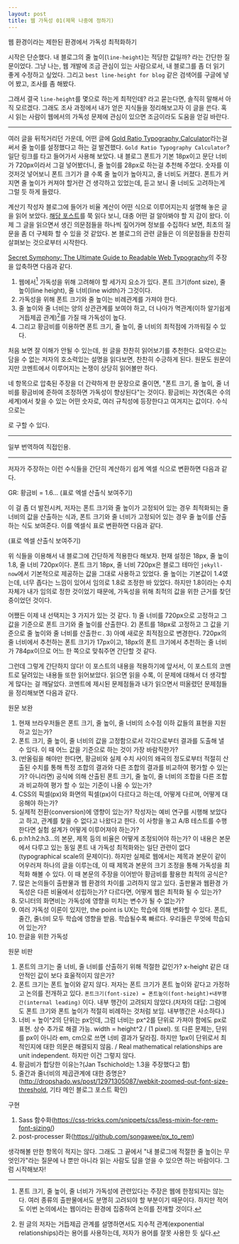 ```yaml
---
layout: post
title: 웹 가독성 01(제목 나중에 정하기)
---
```


웹 환경이라는 제한된 환경에서 가독성 최적화하기

시작은 단순했다. 내 블로그의 줄 높이(`line-height`)는 적당한 값일까? 라는 간단한 질문이었다. 그냥 나는, 웹 개발에 조금 관심이 있는 사람으로서, 내 블로그를 좀 더 읽기 좋게 수정하고 싶었다. 그리고 `best line-height for blog` 같은 검색어를 구글에 넣어 봤고, 조사를 좀 해봤다.

그래서 결국 `line-height`를 몇으로 하는게 최적인데? 라고 묻는다면, 솔직히 말해서 아직 모르겠다. 그래도 조사 과정에서 내가 얻은 지식들을 정리해보고자 이 글을 쓴다. 혹시 읽는 사람이 웹에서의 가독성 문제에 관심이 있으면 조금이라도 도움을 얻길 바란다.

---

여러 글을 뒤적거리던 가운데, 어떤 글에 [Gold Ratio Typography Calculator](https://pearsonified.com/typography/)라는걸 써서 줄 높이를 설정했다고 하는 걸 발견했다. `Gold Ratio Typography Calculator`? 일단 링크를 타고 들어가서 사용해 보았다. 내 블로그 폰트가 기본 18px이고 문단 너비가 720px이라서 그걸 넣어봤더니, 줄 높이를 28px로 하는걸 추천해 주었다. 숫자를 이것저것 넣어보니 폰트 크기가 클 수록 줄 높이가 높아지고, 줄 너비도 커졌다. 폰트가 커지면 줄 높이가 커져야 할거란 건 생각하고 있었는데, 듣고 보니 줄 너비도 고려하는게 그럴 듯 하게 들렸다.

계산기 작성자 블로그에 들어가 비율 계산이 어떤 식으로 이루어지는지 설명해 놓은 글을 읽어 보았다. [해당 포스트](https://pearsonified.com/2011/12/golden-ratio-typography.php)를 쭉 읽다 보니, 대충 어떤 걸 알아봐야 할 지 감이 왔다. 이제 그 글을 읽으면서 생긴 의문점들을 하나씩 짚어가며 정보를 수집하다 보면, 최초의 질문을 좀 더 구체화 할 수 있을 것 같았다. 본 블로그의 관련 글들은 이 의문점들을 찬찬히 살펴보는 것으로부터 시작한다.

[Secret Symphony: The Ultimate Guide to Readable Web Typography](https://pearsonified.com/2011/12/golden-ratio-typography.php)의 주장을 압축하면 다음과 같다.

1.  웹에서[^1] 가독성을 위해 고려해야 할 세가지 요소가 있다. 폰트 크기(font size), 줄 높이(line height), 줄 너비(line width)가 그것이다.
2.  가독성을 위해 폰트 크기와 줄 높이는 비례관계를 가져야 한다.
3.  줄 높이와 줄 너비는 양의 상관관계를 보여야 하고, 더 나아가 멱관계(이하 알기쉽게 거듭제곱 관계)[^2]를 가질 때 가독성이 높다.
4.  그리고 황금비를 이용하면 폰트 크기, 줄 높이, 줄 너비의 최적점에 가까워질 수 있다.

처음 보면 잘 이해가 안될 수 있는데, 원 글을 찬찬히 읽어보기를 추천한다. 요약으로는 담을 수 없는 저자의 호소력있는 설명을 읽다보면, 찬찬히 수긍하게 된다. 원문도 원문이지만 코멘트에서 이루어지는 논쟁이 상당히 읽어볼만 하다.

네 항목으로 압축된 주장을 더 간략하게 한 문장으로 줄이면, "폰트 크기, 줄 높이, 줄 너비를 황금비에 준하여 조정하면 가독성이 향상된다"는 것이다. 황금비는 자연(혹은 수의 세계)에서 찾을 수 있는 어떤 숫자로, 여러 규칙성에 등장한다고 여겨지는 값이다. 수식으로는

<!-- $$ 5 + 5 $$

$$
\begin{align*}
  & \phi(x,y) = \phi \left(\sum_{i=1}^n x_ie_i, \sum_{j=1}^n y_je_j \right)
  = \sum_{i=1}^n \sum_{j=1}^n x_i y_j \phi(e_i, e_j) = \\
  & (x_1, \ldots, x_n) \left( \begin{array}{ccc}
      \phi(e_1, e_1) & \cdots & \phi(e_1, e_n) \\
      \vdots & \ddots & \vdots \\
      \phi(e_n, e_1) & \cdots & \phi(e_n, e_n)
    \end{array} \right)
  \left( \begin{array}{c}
      y_1 \\
      \vdots \\
      y_n
    \end{array} \right)
\end{align*}
$$ -->

로 구할 수 있다.

---

일부 번역하여 직접인용.

---

저자가 주장하는 이런 수식들을 간단히 계산하기 쉽게 엑셀 식으로 변환하면 다음과 같다.

GR: 황금비 = 1.6...
(표로 엑셀 산출식 보여주기)

이 걸 좀 더 발전시켜, 저자는 폰트 크기와 줄 높이가 고정되어 있는 경우 최적화되는 줄 너비의 값을 산출하는 식과, 폰트 크기와 줄 너비가 고정되어 있는 경우 줄 높이를 산출하는 식도 보여준다. 이를 엑셀식 표로 변환하면 다음과 같다.

(표로 엑셀 산출식 보여주기)

위 식들을 이용해서 내 블로그에 간단하게 적용한다 해보자. 현재 설정은 18px, 줄 높이 1.8, 줄 너비 720px이다. 폰트 크기 18px, 줄 너비 720px은 블로그 테마인 `jekyll-now`에서 기본적으로 제공하는 값을 그대로 사용하고 있었다. 줄 높이는 기본값이 1.4였는데, 너무 좁다는 느낌이 있어서 임의로 1.8로 조정한 바 있었다. 하지만 1.8이라는 수치 자체가 내가 임의로 정한 것이었기 때문에, 가독성을 위해 최적의 값을 위한 근거를 찾던 중이었던 것이다.

어쨌든 이제 내 선택지는 3 가지가 있는 것 같다. 1) 줄 너비를 720px으로 고정하고 그 값을 기준으로 폰트 크기와 줄 높이를 산출한다. 2) 폰트를 18px로 고정하고 그 값을 기준으로 줄 높이와 줄 너비를 산출한ㄷ. 3) 아예 새로운 최적점으로 변경한다. 720px의 줄 너비에서 추천하는 폰트 크기가 17px이고, 18px의 폰트 크기에서 추천하는 줄 너비가 784px이므로 어느 한 쪽으로 맞춰주면 간단할 것 같다.

그런데 그렇게 간단하지 않다! 이 포스트의 내용을 적용하기에 앞서서, 이 포스트의 코멘트로 달려있는 내용들 또한 읽어보았다. 읽으면 읽을 수록, 이 문제에 대해서 더 생각할 게 많다는 걸 깨달았다. 코멘트에 제시된 문제점들과 내가 읽으면서 떠올렸던 문제점들을 정리해보면 다음과 같다.

원문 보완
1.  현재 브라우저들은 폰트 크기, 줄 높이, 줄 너비의 소수점 이하 값들의 표현을 지원하고 있는가?
2.  폰트 크기, 줄 높이, 줄 너비의 값을 고정함으로서 각각으로부터 결과를 도출해 낼 수 있다. 이 때 어느 값을 기준으로 하는 것이 가장 바람직한가?
3.  (반올림을 해야만 한다면, 황금비와 실제 수치 사이의 왜곡의 정도로부터 적절히 산출된 수치를 통해 특정 조합의 결과와 다른 조합의 결과를 비교하여 평가할 수 있는가? 아니라면) 공식에 의해 산출된 폰트 크기, 줄 높이, 줄 너비의 조합을 다른 조합과 비교하여 평가 할 수 있는 기준이 나올 수 있는가?
4.  CSS의 픽셀(px)와 화면의 픽셀(px)이 다르다고 하는데, 어떻게 다르며, 어떻게 대응해야 하는가?
5.  실제적 전환(conversion)에 영향이 있는가? 작성자는 예비 연구를 시행해 보았다고 하고, 관계를 찾을 수 없다고 나왔다고 한다. 이 사항을 놓고 A/B 테스트를 수행한다면 실험 설계가 어떻게 이루어져야 하는가?
6.  p:h1:h2:h3...의 본문, 제목 등의 비율은 어떻게 조정되어야 하는가? 이 내용은 본문에서 다루고 있는 동일 폰트 내 가독성 최적화와는 일단 관련이 없다(typographical scale의 문제이다). 하지만 실제로 웹에서는 제목과 본문이 같이 어우러져 하나의 글을 이루는데, 이 때 제목과 본문의 크기 조정을 통해 가독성을 최적화 해볼 수 있다. 이 때 본문의 주장을 이어받아 황금비를 활용한 최적의 공식은?
7.  많은 논의들이 출판물과 웹 환경의 차이를 고려하지 않고 있다. 출판물과 웹환경 가독성은 다른 비율에서 성립하는가? 다르다면, 어떻게 웹은 최적화 될 수 있는가?
8.  모니터의 화면비는 가독성에 영향을 미치는 변수가 될 수 없는가?
9.  여러 가독성 이론이 있지만, the point is UX는 학습에 의해 변화할 수 있다. 폰트, 줄간, 줄너비 모두 학습에 영향을 받음. 학습될수록 빠르다. 우리들은 무엇에 학습되어 있는가?
10. 한글을 위한 가독성

원문 비판
1.  폰트의 크기는 줄 너비, 줄 너비를 산출하기 위해 적절한 값인가? x-height 같은 대안적인 값이 보다 효울적이지 않은가?
2.  폰트 크기는 폰트 높이와 같지 않다. 저자는 폰트 크기가 폰트 높이와 같다고 가정하고 논의를 전개하고 있다. `폰트크기(font-size) = 폰트높이(font-height)+내부행간(internal leading)` 이다. 내부 행간이 고려되지 않았다.(저자의 대답: 그럼에도 폰트 크기와 폰트 높이가 적절히 비례하는 것처럼 보임. 내부행간은 사소하다.)
3.  너비 = 높이^2의 단위는 px인데, 그럼 너비는 px^2를 단위로 가져야 함에도 px로 표현. 상수 추가로 해결 가능. width = height^2 / (1 pixel). 또 다른 문제는, 단위를 px이 아니라 em, cm으로 쓰면 너비 결과가 달라짐. 하지만 1px이 단위로서 최적인지에 대한 의문은 해결되지 않음. / Real mathematical relationships are unit independent. 하지만 이건 그렇지 않다.
4.  황금비가 합당한 이유는?(Jan Tschichold는 1.3을 주장했다고 함)
5.  줄간과 줄너비의 제곱관계에 대한 증명은?(http://dropshado.ws/post/12971305087/webkit-zoomed-out-font-size-threshold, 기타 메인 블로그 포스트 확인)

구현
1.  Sass 함수화(https://css-tricks.com/snippets/css/less-mixin-for-rem-font-sizing/)
2.  post-processer 화(https://github.com/songawee/px_to_rem)

생각해볼 만한 항목이 적지는 않다. 그래도 그 끝에서 "내 블로그에 적절한 줄 높이는 무엇인가"라는 질문에 나 뿐만 아니라 읽는 사람도 답을 얻을 수 있으면 하는 바람이다. 그럼 시작해보자!

[^1]: 폰트 크기, 줄 높이, 줄 너비가 가독성에 관련있다는 주장은 웹에 한정되지는 않는다. 여러 종류의 출판물에서도 분명히 고려되야 할 부분이기 때문이다. 하지만 적어도 이번 논의에서는 웹이라는 환경에 집중하여 논의를 전개할 것이다.
[^2]: 원 글의 저자는 거듭제곱 관계를 설명하면서도 지수적 관계(exponential relationships)라는 용어를 사용하는데, 저자가 용어를 잘못 사용한 듯 싶다.
